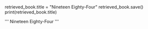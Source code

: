 retrieved_book.title = "Nineteen Eighty-Four"
retrieved_book.save()
print(retrieved_book.title)

'''
Nineteen Eighty-Four
'''